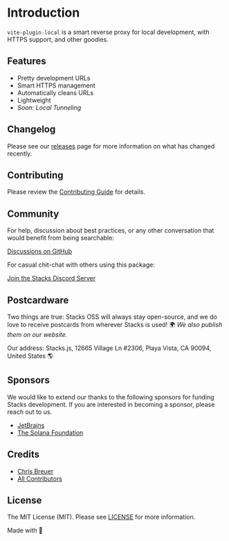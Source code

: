 # Introduction

`vite-plugin-local` is a smart reverse proxy for local development, with HTTPS support, and other goodies.

## Features

- Pretty development URLs
- Smart HTTPS management
- Automatically cleans URLs
- Lightweight
- _Soon: Local Tunneling_

## Changelog

Please see our [releases](https://github.com/stacksjs/vite-plugin-local/releases) page for more information on what has changed recently.

## Contributing

Please review the [Contributing Guide](https://github.com/stacksjs/contributing) for details.

## Community

For help, discussion about best practices, or any other conversation that would benefit from being searchable:

[Discussions on GitHub](https://github.com/stacksjs/stacks/discussions)

For casual chit-chat with others using this package:

[Join the Stacks Discord Server](https://discord.gg/stacksjs)

## Postcardware

Two things are true: Stacks OSS will always stay open-source, and we do love to receive postcards from wherever Stacks is used! 🌍 _We also publish them on our website._

Our address: Stacks.js, 12665 Village Ln #2306, Playa Vista, CA 90094, United States 🌎

## Sponsors

We would like to extend our thanks to the following sponsors for funding Stacks development. If you are interested in becoming a sponsor, please reach out to us.

- [JetBrains](https://www.jetbrains.com/)
- [The Solana Foundation](https://solana.com/)

## Credits

- [Chris Breuer](https://github.com/chrisbbreuer)
- [All Contributors](https://github.com/stacksjs/vite-plugin-local/contributors)

## License

The MIT License (MIT). Please see [LICENSE](https://github.com/stacksjs/stacks/tree/main/LICENSE.md) for more information.

Made with 💙

